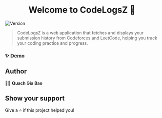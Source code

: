 <h1 align="center">Welcome to CodeLogsZ 👋</h1>
<p>
  <img alt="Version" src="https://img.shields.io/badge/version- 0.0.1-blue.svg?cacheSeconds=2592000" />
</p>

> CodeLogsZ is a web application that fetches and displays your submission history from Codeforces and LeetCode, helping you track your coding practice and progress.

### ✨ [Demo](https://baoqg9104.github.io/codelogs-fe/)

## Author

✍🏻 **Quach Gia Bao**

## Show your support

Give a ⭐️ if this project helped you!
